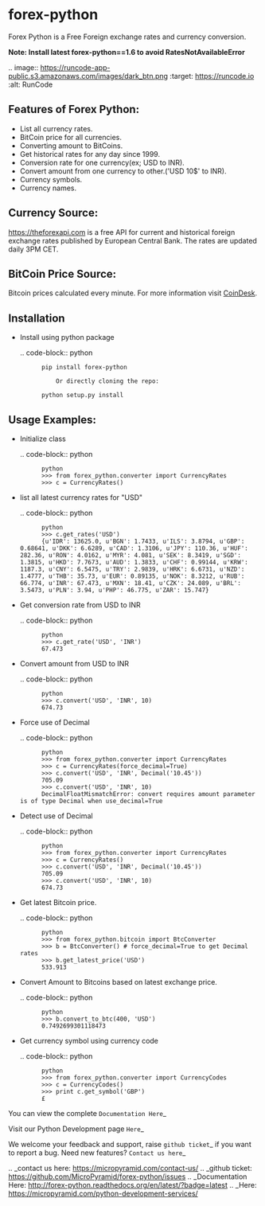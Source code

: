 forex-python
============
Forex Python is a Free Foreign exchange rates and currency conversion.

**Note: Install latest forex-python==1.6 to avoid RatesNotAvailableError**

.. image:: https://runcode-app-public.s3.amazonaws.com/images/dark_btn.png
   :target: https://runcode.io
   :alt: RunCode


Features of Forex Python:
---------
- List all currency rates.
- BitCoin price for all currencies.
- Converting amount to BitCoins.
- Get historical rates for any day since 1999.
- Conversion rate for one currency(ex; USD to INR).
- Convert amount from one currency to other.('USD 10$' to INR).
- Currency symbols.
- Currency names.

Currency Source:
-----------------

https://theforexapi.com is a free API for current and historical foreign exchange rates published by European Central Bank.
The rates are updated daily 3PM CET.

BitCoin Price Source:
---------------------
Bitcoin prices calculated every minute. For more information visit [CoinDesk](http://www.coindesk.com).

Installation
--------------

- Install using python package

	.. code-block:: python

			pip install forex-python

				Or directly cloning the repo:

			python setup.py install

Usage Examples:
------------------

- Initialize class

	.. code-block:: python

			python
			>>> from forex_python.converter import CurrencyRates
			>>> c = CurrencyRates()

- list all latest currency rates for "USD"

	.. code-block:: python

			python
			>>> c.get_rates('USD')
			{u'IDR': 13625.0, u'BGN': 1.7433, u'ILS': 3.8794, u'GBP': 0.68641, u'DKK': 6.6289, u'CAD': 1.3106, u'JPY': 110.36, u'HUF': 282.36, u'RON': 4.0162, u'MYR': 4.081, u'SEK': 8.3419, u'SGD': 1.3815, u'HKD': 7.7673, u'AUD': 1.3833, u'CHF': 0.99144, u'KRW': 1187.3, u'CNY': 6.5475, u'TRY': 2.9839, u'HRK': 6.6731, u'NZD': 1.4777, u'THB': 35.73, u'EUR': 0.89135, u'NOK': 8.3212, u'RUB': 66.774, u'INR': 67.473, u'MXN': 18.41, u'CZK': 24.089, u'BRL': 3.5473, u'PLN': 3.94, u'PHP': 46.775, u'ZAR': 15.747}

- Get conversion rate from USD to INR

	.. code-block:: python

			python
			>>> c.get_rate('USD', 'INR')
			67.473

- Convert amount from USD to INR

	.. code-block:: python

			python
			>>> c.convert('USD', 'INR', 10)
			674.73

- Force use of Decimal

	.. code-block:: python

			python
			>>> from forex_python.converter import CurrencyRates
			>>> c = CurrencyRates(force_decimal=True)
			>>> c.convert('USD', 'INR', Decimal('10.45'))
			705.09
			>>> c.convert('USD', 'INR', 10)
			DecimalFloatMismatchError: convert requires amount parameter is of type Decimal when use_decimal=True

- Detect use of Decimal

	.. code-block:: python

			python
			>>> from forex_python.converter import CurrencyRates
			>>> c = CurrencyRates()
			>>> c.convert('USD', 'INR', Decimal('10.45'))
			705.09
			>>> c.convert('USD', 'INR', 10)
			674.73

- Get latest Bitcoin price.

	.. code-block:: python

			python
			>>> from forex_python.bitcoin import BtcConverter
			>>> b = BtcConverter() # force_decimal=True to get Decimal rates
			>>> b.get_latest_price('USD')
			533.913


- Convert Amount to Bitcoins based on latest exchange price.

	.. code-block:: python

			python
			>>> b.convert_to_btc(400, 'USD')
			0.7492699301118473


- Get currency symbol using currency code

	.. code-block:: python

			python
			>>> from forex_python.converter import CurrencyCodes
			>>> c = CurrencyCodes()
			>>> print c.get_symbol('GBP')
			£


You can view the complete `Documentation Here`_

Visit our Python Development page `Here`_

We welcome your feedback and support, raise `github ticket`_ if you want to report a bug. Need new features? `Contact us here`_

.. _contact us here: https://micropyramid.com/contact-us/
.. _github ticket: https://github.com/MicroPyramid/forex-python/issues
.. _Documentation Here: http://forex-python.readthedocs.org/en/latest/?badge=latest
.. _Here: https://micropyramid.com/python-development-services/

